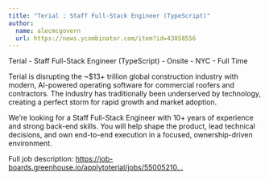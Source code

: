 ```yaml
---
title: "Terial : Staff Full-Stack Engineer (TypeScript)"
author:
  name: alecmcgovern
  url: https://news.ycombinator.com/item?id=43858556
---
```

Terial - Staff Full-Stack Engineer (TypeScript) - Onsite - NYC - Full Time

Terial is disrupting the ~$13+ trillion global construction industry with modern, AI-powered operating software for commercial roofers and contractors. The industry has traditionally been underserved by technology, creating a perfect storm for rapid growth and market adoption.

We’re looking for a Staff Full-Stack Engineer with 10+ years of experience and strong back-end skills. You will help shape the product, lead technical decisions, and own end-to-end execution in a focused, ownership-driven environment.

Full job description: <a href="https:&#x2F;&#x2F;job-boards.greenhouse.io&#x2F;applytoterial&#x2F;jobs&#x2F;5500521004" rel="nofollow">https:&#x2F;&#x2F;job-boards.greenhouse.io&#x2F;applytoterial&#x2F;jobs&#x2F;55005210...</a>
<JobApplication />
